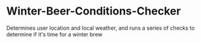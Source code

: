 # Winter-Beer-Conditions-Checker
Determines user location and local weather, and runs a series of checks to determine if it's time for a winter brew
